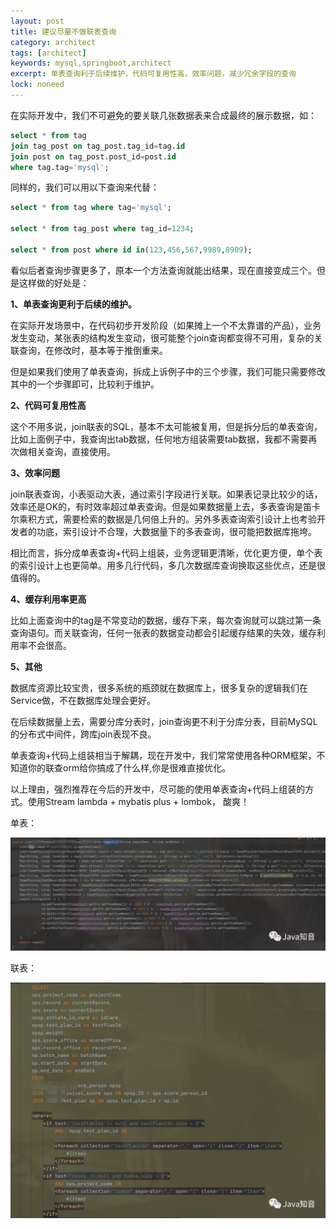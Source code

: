 ```yaml
---
layout: post
title: 建议尽量不做联表查询
category: architect
tags: [architect]
keywords: mysql,springboot,architect
excerpt: 单表查询利于后续维护，代码可复用性高，效率问题，减少冗余字段的查询
lock: noneed
---
```


在实际开发中，我们不可避免的要关联几张数据表来合成最终的展示数据，如：

```sql
select * from tag
join tag_post on tag_post.tag_id=tag.id
join post on tag_post.post_id=post.id
where tag.tag='mysql';
```

同样的，我们可以用以下查询来代替：

```sql
select * from tag where tag='mysql';

select * from tag_post where tag_id=1234;

select * from post where id in(123,456,567,9989,8909);
```

看似后者查询步骤更多了，原本一个方法查询就能出结果，现在直接变成三个。但是这样做的好处是：

**1、单表查询更利于后续的维护。**

在实际开发场景中，在代码初步开发阶段（如果摊上一个不太靠谱的产品），业务发生变动，某张表的结构发生变动，很可能整个join查询都变得不可用，复杂的关联查询，在修改时，基本等于推倒重来。

但是如果我们使用了单表查询，拆成上诉例子中的三个步骤，我们可能只需要修改其中的一个步骤即可，比较利于维护。

**2、代码可复用性高**

这个不用多说，join联表的SQL，基本不太可能被复用，但是拆分后的单表查询，比如上面例子中，我查询出tab数据，任何地方组装需要tab数据，我都不需要再次做相关查询，直接使用。

**3、效率问题**

join联表查询，小表驱动大表，通过索引字段进行关联。如果表记录比较少的话，效率还是OK的，有时效率超过单表查询。但是如果数据量上去，多表查询是笛卡尔乘积方式，需要检索的数据是几何倍上升的。另外多表查询索引设计上也考验开发者的功底，索引设计不合理，大数据量下的多表查询，很可能把数据库拖垮。

相比而言，拆分成单表查询+代码上组装，业务逻辑更清晰，优化更方便，单个表的索引设计上也更简单。用多几行代码，多几次数据库查询换取这些优点，还是很值得的。

**4、缓存利用率更高**

比如上面查询中的tag是不常变动的数据，缓存下来，每次查询就可以跳过第一条查询语句。而关联查询，任何一张表的数据变动都会引起缓存结果的失效，缓存利用率不会很高。

**5、其他**

数据库资源比较宝贵，很多系统的瓶颈就在数据库上，很多复杂的逻辑我们在Service做，不在数据库处理会更好。

在后续数据量上去，需要分库分表时，join查询更不利于分库分表，目前MySQL的分布式中间件，跨库join表现不良。

单表查询+代码上组装相当于解耦，现在开发中，我们常常使用各种ORM框架，不知道你的联查orm给你搞成了什么样,你是很难直接优化。

以上理由，强烈推荐在今后的开发中，尽可能的使用单表查询+代码上组装的方式。使用Stream lambda + mybatis plus + lombok， 酸爽！

单表：

![](\assets\images\2021\mysql\single-table-query-stream.jpg)

联表：

![](\assets\images\2021\mysql\join-table-query.jpg)